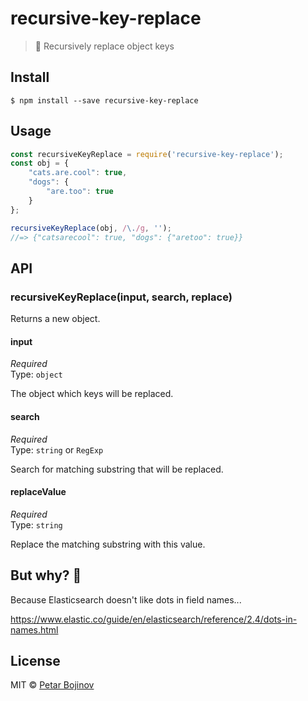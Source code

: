 # recursive-key-replace

> 🔑 Recursively replace object keys

## Install

```
$ npm install --save recursive-key-replace
```

## Usage

```js
const recursiveKeyReplace = require('recursive-key-replace');
const obj = {
	"cats.are.cool": true,
    "dogs": {
        "are.too": true
    }
};

recursiveKeyReplace(obj, /\./g, '');
//=> {"catsarecool": true, "dogs": {"aretoo": true}}

```

## API

### recursiveKeyReplace(input, search, replace)

Returns a new object.

#### input

*Required*  
Type: `object`

The object which keys will be replaced.

#### search

*Required*  
Type: `string` or `RegExp`

Search for matching substring that will be replaced.

#### replaceValue

*Required*  
Type: `string`

Replace the matching substring with this value.

## But why? 🤔

Because Elasticsearch doesn't like dots in field names...

https://www.elastic.co/guide/en/elasticsearch/reference/2.4/dots-in-names.html

## License

MIT © [Petar Bojinov](http://github.com/pbojinov)
